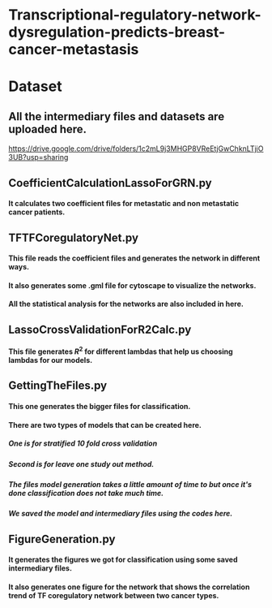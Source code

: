 # Transcriptional-regulatory-network-dysregulation-predicts-breast-cancer-metastasis

# Dataset
## All the intermediary files and datasets are uploaded here.
https://drive.google.com/drive/folders/1c2mL9j3MHGP8VReEtjGwChknLTjiO3UB?usp=sharing

## CoefficientCalculationLassoForGRN.py
  #### It calculates two coefficient files for metastatic and non metastatic cancer patients. 

## TFTFCoregulatoryNet.py
  #### This file reads the coefficient files and generates the network in different ways.
  #### It also generates some .gml file for cytoscape to visualize the networks.
  #### All the statistical analysis for the networks are also included in here.

## LassoCrossValidationForR2Calc.py
  #### This file generates $R^2$ for different lambdas that help us choosing lambdas for our models. 

## GettingTheFiles.py
  #### This one generates the bigger files for classification.
  #### There are two types of models that can be created here.
  ##### One is for stratified 10 fold cross validation
  ##### Second is for leave one study out method.
  ##### The files model generation takes a little amount of time to but once it's done classification does not take much time.
  ##### We saved the model and intermediary files using the codes here.

## FigureGeneration.py
  #### It generates the figures we got for classification using some saved intermediary files. 
  #### It also generates one figure for the network that shows the correlation trend of TF coregulatory network between two cancer types.

